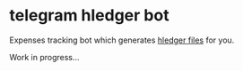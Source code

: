 # telegram hledger bot

Expenses tracking bot which generates [hledger files](https://hledger.org/journal.html) for you.

Work in progress...


